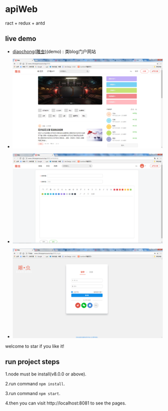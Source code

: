 # apiWeb
ract + redux + antd 

## live demo

* [diaochong(雕虫)](http://www.chinaopensource.top:8081)(demo) : 类blog门户网站

* ![](https://github.com/ChinaOpenSourceTeam/apiWeb/blob/master/src/public/images/demo1.png)

* ![](https://github.com/ChinaOpenSourceTeam/apiWeb/blob/master/src/public/images/demo2.png)

* ![](https://github.com/ChinaOpenSourceTeam/apiWeb/blob/master/src/public/images/demo3.png)

welcome to star if you like it!


## run project steps

 1.node must be install(v8.0.0 or  above).

 2.run command ```npm install```.

 3.run command ```npm start```.
 
 4.then you can visit http://localhost:8081 to see the pages.
